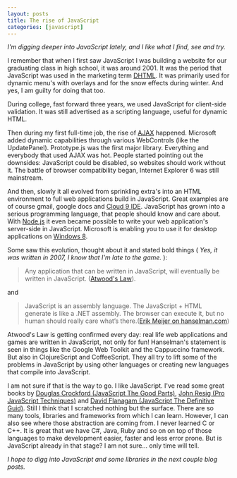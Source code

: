 ```yaml
---
layout: posts
title: The rise of JavaScript
categories: [javascript]
---
```

_I'm digging deeper into JavaScript lately, and I like what I find, see and try._ 

I remember that when I first saw JavaScript I was building a website for our graduating class in high school, it was around 2001. It was the period that JavaScript was used in the marketing term [DHTML][1]. It was primarily used for dynamic menu's with overlays and for the snow effects during winter. And yes, I am guilty for doing that too. 

During college, fast forward three years, we used JavaScript for client-side validation. It was still advertised as a scripting language, useful for dynamic HTML.

Then during my first full-time job, the rise of [AJAX][2] happened. Microsoft added dynamic capabilities through various WebControls (like the UpdatePanel). Prototype.js was the first major library. Everything and everybody that used AJAX was hot. People started pointing out the downsides: JavaScript could be disabled, so websites should work without it. The battle of browser compatibility began, Internet Explorer 6 was still mainstream.

And then, slowly it all evolved from sprinkling extra's into an HTML environment to full web applications build in JavaScript. Great examples are of course gmail, google docs and [Cloud 9 IDE][3]. JavaScript has grown into a serious programming language, that people should know and care about. With [Node.js][4] it even became possible to write your web application's server-side in JavaScript. Microsoft is enabling you to use it for desktop applications on [Windows 8][5].

Some saw this evolution, thought about it and stated bold things ( _Yes, it was written in 2007, I know that I'm late to the game._ ):

> Any application that can be written in JavaScript, will eventually be written in JavaScript. ([Atwood's Law][9]). 

and

> JavaScript is an assembly language. The JavaScript + HTML generate is like a .NET assembly. The browser can execute it, but no human should really care what&rsquo;s there.([Erik Meijer on hanselman.com][10])

Atwood's Law is getting confirmed every day: real life web applications and games are written in JavaScript, not only for fun! Hanselman's statement is seen in things like the Google Web Toolkit and the Cappuccino framework. But also in ClojureScript and CoffeeScript. They all try to lift some of the problems in JavaScript by using other languages or creating new languages that compile into JavaScript.

I am not sure if that is the way to go. I like JavaScript. I've read some great books by [Douglas Crockford (JavaScript The Good Parts)][6], [John Resig (Pro JavaScript Techniques)][7] and [David Flanagam (JavaScript The Definitive Guid)][8]. Still I think that I scratched nothing but the surface. There are so many tools, libraries and frameworks from which I can learn. However, I can also see where those abstraction are coming from. I never learned C or C++. It is great that we have C#, Java, Ruby and so on on top of those languages to make development easier, faster and less error prone. But is JavaScript already in that stage? I am not sure... only time will tell.

_I hope to digg into JavaScript and some libraries in the next couple blog posts._

[1]: http://nl.wikipedia.org/wiki/Dynamic_HTML
[2]: http://nl.wikipedia.org/wiki/Asynchronous_JavaScript_and_XML
[3]: http://c9.io/
[4]: http://nodejs.org/
[5]: http://msdn.microsoft.com/en-us/library/windows/apps/br229565%28v=VS.85%29.aspx
[6]: http://shop.oreilly.com/product/9780596517748.do
[7]: http://jspro.org/
[8]: http://shop.oreilly.com/product/9780596101992.do
[9]: http://www.codinghorror.com/blog/2007/07/the-principle-of-least-power.html
[10]: http://www.hanselman.com/blog/JavaScriptIsAssemblyLanguageForTheWebSematicMarkupIsDeadCleanVsMachinecodedHTML.aspx
